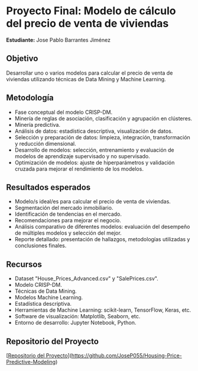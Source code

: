 # Proyecto Final: Modelo de cálculo del precio de venta de viviendas

**Estudiante:** Jose Pablo Barrantes Jiménez

## Objetivo
Desarrollar uno o varios modelos para calcular el precio de venta de viviendas utilizando técnicas de Data Mining y Machine Learning.

## Metodología
- Fase conceptual del modelo CRISP-DM.
- Minería de reglas de asociación, clasificación y agrupación en clústeres.
- Minería predictiva.
- Análisis de datos: estadística descriptiva, visualización de datos.
- Selección y preparación de datos: limpieza, integración, transformación y reducción dimensional.
- Desarrollo de modelos: selección, entrenamiento y evaluación de modelos de aprendizaje supervisado y no supervisado.
- Optimización de modelos: ajuste de hiperparámetros y validación cruzada para mejorar el rendimiento de los modelos.

## Resultados esperados
- Modelo/s ideal/es para calcular el precio de venta de viviendas.
- Segmentación del mercado inmobiliario.
- Identificación de tendencias en el mercado.
- Recomendaciones para mejorar el negocio.
- Análisis comparativo de diferentes modelos: evaluación del desempeño de múltiples modelos y selección del mejor.
- Reporte detallado: presentación de hallazgos, metodologías utilizadas y conclusiones finales.

## Recursos
- Dataset "House_Prices_Advanced.csv" y "SalePrices.csv".
- Modelo CRISP-DM.
- Técnicas de Data Mining.
- Modelos Machine Learning.
- Estadística descriptiva.
- Herramientas de Machine Learning: scikit-learn, TensorFlow, Keras, etc.
- Software de visualización: Matplotlib, Seaborn, etc.
- Entorno de desarrollo: Jupyter Notebook, Python.

## Repositorio del Proyecto
[[Repositorio del Proyecto]()](https://github.com/JoseP055/Housing-Price-Predictive-Modeling)

